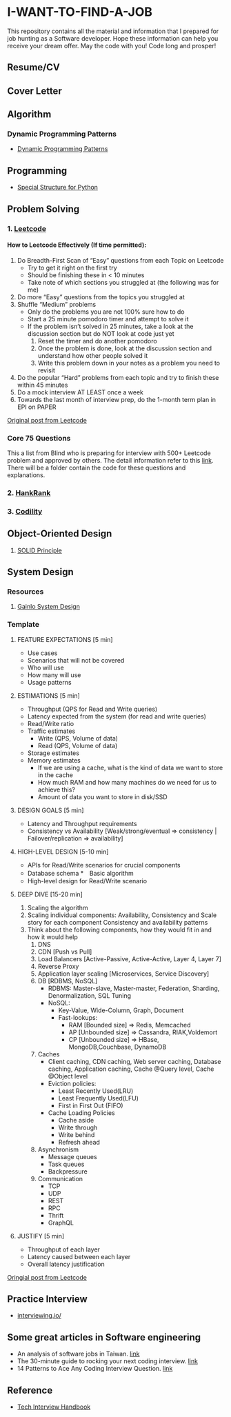 # I-WANT-TO-FIND-A-JOB
This repository contains all the material and information that I prepared for job hunting as a Software developer. Hope these information can help you receive your dream offer. May the code with you! Code long and prosper!

## Resume/CV

## Cover Letter

## Algorithm
### Dynamic Programming Patterns
* [Dynamic Programming Patterns](https://leetcode.com/discuss/general-discussion/458695/Dynamic-Programming-Patterns)
## Programming  
* [Special Structure for Python](https://leetcode.com/discuss/general-discussion/459791/Special-data-structures-in-Python)


## Problem Solving

### 1. [Leetcode](https://leetcode.com/)
#### How to Leetcode Effectively (If time permitted):
1. Do Breadth-First Scan of “Easy” questions from each Topic on Leetcode
    * Try to get it right on the first try
    * Should be finishing these in < 10 minutes
    * Take note of which sections you struggled at (the following was for me)
2. Do more “Easy” questions from the topics you struggled at
3. Shuffle “Medium” problems
    * Only do the problems you are not 100% sure how to do
    * Start a 25 minute pomodoro timer and attempt to solve it
    * If the problem isn’t solved in 25 minutes, take a look at the discussion section but do NOT look at code just yet
        1. Reset the timer and do another pomodoro
        2. Once the problem is done, look at the discussion section and understand how other people solved it
        3. Write this problem down in your notes as a problem you need to revisit
4. Do the popular “Hard” problems from each topic and try to finish these within 45 minutes
5. Do a mock interview AT LEAST once a week
6. Towards the last month of interview prep, do the 1-month term plan in EPI on PAPER

[Original post from Leetcode](https://leetcode.com/discuss/general-discussion/443629/How-to-Leetcode-Effectively)

### Core 75 Questions
This a list from Blind who is preparing for interview with 500+ Leetcode problem and approved by others. The detail information refer to this [link](https://www.teamblind.com/post/New-Year-Gift---Curated-List-of-Top-100-LeetCode-Questions-to-Save-Your-Time-OaM1orEU). There will be a folder contain the code for these questions and explanations.


 
### 2. [HankRank](https://www.hackerrank.com/)
### 3. [Codility](https://www.codility.com/)


## Object-Oriented Design
1. [SOLID Principle](https://www.youtube.com/watch?v=yxf2spbpTSw)

## System Design
### Resources
1. [Gainlo System Design](http://blog.gainlo.co/index.php/category/system-design-interview-questions/)

### Template
1. FEATURE EXPECTATIONS [5 min]
   * Use cases
   * Scenarios that will not be covered 
   * Who will use
   * How many will use
   * Usage patterns


2. ESTIMATIONS [5 min]
   * Throughput (QPS for Read and Write queries)
   * Latency expected from the system (for read and write queries)
   * Read/Write ratio
   * Traffic estimates
      * Write (QPS, Volume of data)
      * Read  (QPS, Volume of data)
   * Storage estimates
   * Memory estimates
      * If we are using a cache, what is the kind of data we want to store in the cache
      * How much RAM and how many machines do we need for us to achieve this?
      * Amount of data you want to store in disk/SSD

3. DESIGN GOALS [5 min]
   * Latency and Throughput requirements
   * Consistency vs Availability  [Weak/strong/eventual => consistency | Failover/replication => availability]

4. HIGH-LEVEL DESIGN [5-10 min]
   * APIs for Read/Write scenarios for crucial components
   * Database schema
   *　Basic algorithm
   * High-level design for Read/Write scenario

5. DEEP DIVE [15-20 min]
   1. Scaling the algorithm
   2. Scaling individual components: 
      Availability, Consistency and Scale story for each component
      Consistency and availability patterns
   3. Think about the following components, how they would fit in and how it would help
      1. DNS
      2. CDN [Push vs Pull]
      3. Load Balancers [Active-Passive, Active-Active, Layer 4, Layer 7]
      4. Reverse Proxy
      5. Application layer scaling [Microservices, Service Discovery]
      6. DB [RDBMS, NoSQL]
         - RDBMS: Master-slave, Master-master, Federation, Sharding, Denormalization, SQL Tuning
         - NoSQL:
            - Key-Value, Wide-Column, Graph, Document
            - Fast-lookups:        
               - RAM  [Bounded size] => Redis, Memcached
               - AP [Unbounded size] => Cassandra, RIAK,Voldemort
               - CP [Unbounded size] => HBase, MongoDB,Couchbase, DynamoDB
      7. Caches
         - Client caching, CDN caching, Web server caching, Database caching, Application caching, Cache @Query level, Cache @Object level
         - Eviction policies:
            - Least Recently Used(LRU)
            - Least Frequently Used(LFU)
            - First in First Out (FIFO)
         - Cache Loading Policies
            - Cache aside
            - Write through
            - Write behind
            - Refresh ahead
      8. Asynchronism
         - Message queues
         - Task queues
         - Backpressure
      9. Communication
         - TCP
         - UDP
         - REST
         - RPC
         - Thrift
         - GraphQL
 
6. JUSTIFY [5 min]
   * Throughput of each layer
   * Latency caused between each layer
   * Overall latency justification


[Oringial post from Leetcode](https://leetcode.com/discuss/career/229177/My-System-Design-Template)

## Practice Interview
* [interviewing.io/](https://interviewing.io/)

## Some great articles in Software engineering
* An analysis of software jobs in Taiwan. [link](https://m.gamer.com.tw/forum/C.php?bsn=60076&page=&snA=5444020&last=)
* The 30-minute guide to rocking your next coding interview. [link](https://www.freecodecamp.org/news/coding-interviews-for-dummies-5e048933b82b/)
* 14 Patterns to Ace Any Coding Interview Question. [link](https://hackernoon.com/14-patterns-to-ace-any-coding-interview-question-c5bb3357f6ed)

## Reference
* [Tech Interview Handbook](https://yangshun.github.io/tech-interview-handbook/)
